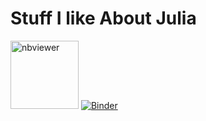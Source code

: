 # Stuff I like About Julia

[<img src="https://raw.githubusercontent.com/jupyter/design/master/logos/Badges/nbviewer_badge.png" alt="nbviewer" width="109">](https://nbviewer.jupyter.org/github/Hasnep/stuff-i-like-about-julia/blob/master/stuff-i-like-about-julia.ipynb)
[![Binder](https://mybinder.org/badge_logo.svg)](https://mybinder.org/v2/gh/Hasnep/stuff-i-like-about-julia/master?filepath=stuff-i-like-about-julia.ipynb)
